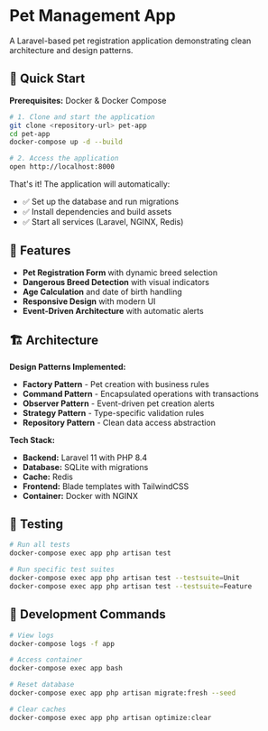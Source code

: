 # Pet Management App

A Laravel-based pet registration application demonstrating clean architecture and design patterns.

## 🚀 Quick Start

**Prerequisites:** Docker & Docker Compose

```bash
# 1. Clone and start the application
git clone <repository-url> pet-app
cd pet-app
docker-compose up -d --build

# 2. Access the application
open http://localhost:8000
```

That's it! The application will automatically:
- ✅ Set up the database and run migrations
- ✅ Install dependencies and build assets
- ✅ Start all services (Laravel, NGINX, Redis)

## 🎯 Features

- **Pet Registration Form** with dynamic breed selection
- **Dangerous Breed Detection** with visual indicators
- **Age Calculation** and date of birth handling
- **Responsive Design** with modern UI
- **Event-Driven Architecture** with automatic alerts

## 🏗️ Architecture

**Design Patterns Implemented:**
- **Factory Pattern** - Pet creation with business rules
- **Command Pattern** - Encapsulated operations with transactions
- **Observer Pattern** - Event-driven pet creation alerts
- **Strategy Pattern** - Type-specific validation rules
- **Repository Pattern** - Clean data access abstraction

**Tech Stack:**
- **Backend:** Laravel 11 with PHP 8.4
- **Database:** SQLite with migrations
- **Cache:** Redis
- **Frontend:** Blade templates with TailwindCSS
- **Container:** Docker with NGINX

## 🧪 Testing

```bash
# Run all tests
docker-compose exec app php artisan test

# Run specific test suites
docker-compose exec app php artisan test --testsuite=Unit
docker-compose exec app php artisan test --testsuite=Feature
```

## 🔧 Development Commands

```bash
# View logs
docker-compose logs -f app

# Access container
docker-compose exec app bash

# Reset database
docker-compose exec app php artisan migrate:fresh --seed

# Clear caches
docker-compose exec app php artisan optimize:clear
```